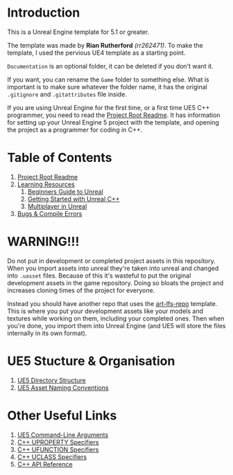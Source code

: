 # Introduction

This is a Unreal Engine template for 5.1 or greater.

The template was made by **Rian Rutherford** _(rr262471)_. To make the template, I used the pervious UE4 template as a starting point.

`Documentation` is an optional folder, it can be deleted if you don't want it.

If you want, you can rename the `Game` folder to something else. What is important is to make sure whatever the folder name, it has the original `.gitignore` and `.gitattributes` file inside.

If you are using Unreal Engine for the first time, or a first time UE5 C++ programmer, you need to read the [Project Root Readme](Game/readme.md). It has information for setting up your Unreal Engine 5 project with the template, and opening the project as a programmer for coding in C++.



# Table of Contents

1. [Project Root Readme](Game/readme.md)
2. [Learning Resources](Documentation/learning-resources.md)
    1. [Beginners Guide to Unreal](Documentation/learning-resources.md#beginners-guide-to-unreal)
    2. [Getting Started with Unreal C++](Documentation/learning-resources.md#getting-started-with-unreal-c)
    3. [Multiplayer in Unreal](Documentation/learning-resources.md#multiplayer-in-unreal)
3. [Bugs & Compile Errors](Documentation/bugs-&-compile-errors.md)



# WARNING!!!

Do not put in development or completed project assets in this repository. When you import assets into unreal they're taken into unreal and changed into `.uasset` files. Because of this it's wasteful to put the original development assets in the game repository. Doing so bloats the project and increases cloning times of the project for everyone.

Instead you should have another repo that uses the [art-lfs-repo](https://github.falmouth.ac.uk/Games-Academy/art-lfs-repo) template. This is where you put your development assets like your models and textures while working on them, including your completed ones. Then when you're done, you import them into Unreal Engine (and UE5 will store the files internally in its own format).



# UE5 Stucture & Organisation

1. [UE5 Directory Structure](https://docs.unrealengine.com/5.1/en-US/unreal-engine-directory-structure/)
2. [UE5 Asset Naming Conventions](https://docs.unrealengine.com/5.1/en-US/recommended-asset-naming-conventions-in-unreal-engine-projects/)



# Other Useful Links

1. [UE5 Command-Line Arguments](https://docs.unrealengine.com/latest/en-US/command-line-arguments-in-unreal-engine/)
2. [C++ UPROPERTY Specifiers](https://docs.unrealengine.com/latest/en-US/unreal-engine-uproperties/)
3. [C++ UFUNCTION Specifiers](https://docs.unrealengine.com/latest/en-US/ufunctions-in-unreal-engine/)
4. [C++ UCLASS Specifiers](https://docs.unrealengine.com/4.26/en-US/ProgrammingAndScripting/GameplayArchitecture/Classes/)
5. [C++ API Reference](https://docs.unrealengine.com/latest/en-US/API/)